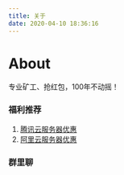 ```yaml
---
title: 关于
date: 2020-04-10 18:36:16
---
```


# About
专业矿工、抢红包，100年不动摇！

### 福利推荐
1. [腾讯云服务器优惠](https://url.cn/51xsiTM)
2. [阿里云服务器优惠](https://www.aliyun.com/minisite/goods?userCode=gn1cbgfe)

### 群里聊

